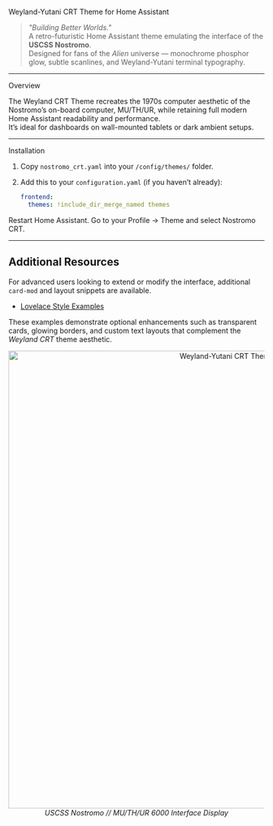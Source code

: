  Weyland-Yutani CRT Theme for Home Assistant

> *"Building Better Worlds."*  
> A retro-futuristic Home Assistant theme emulating the interface of the **USCSS Nostromo**.  
> Designed for fans of the *Alien* universe — monochrome phosphor glow, subtle scanlines, and Weyland-Yutani terminal typography.

---

 Overview

The Weyland CRT Theme recreates the 1970s computer aesthetic of the Nostromo’s on-board computer, MU/TH/UR, while retaining full modern Home Assistant readability and performance.  
It’s ideal for dashboards on wall-mounted tablets or dark ambient setups.

---

 Installation

1. Copy `nostromo_crt.yaml` into your `/config/themes/` folder.  
2. Add this to your `configuration.yaml` (if you haven’t already):

   ```yaml
   frontend:
     themes: !include_dir_merge_named themes


Restart Home Assistant.
Go to your Profile → Theme and select Nostromo CRT.

---

## Additional Resources

For advanced users looking to extend or modify the interface, additional `card-mod` and layout snippets are available.

- [Lovelace Style Examples](Lovelace_Style_Examples.md)

These examples demonstrate optional enhancements such as transparent cards, glowing borders, and custom text layouts that complement the *Weyland CRT* theme aesthetic.


<p align="center">
  <img src="Weyland.png" alt="Weyland-Yutani CRT Theme Preview" width="900"><br>
  <em>USCSS Nostromo // MU/TH/UR 6000 Interface Display</em>
</p>

